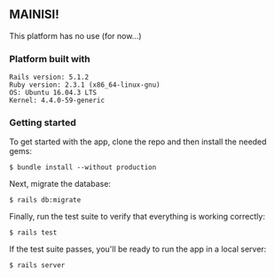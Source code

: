 <!-- TODO: mainisi is just a temporary name -->
## MAINISI!

This platform has no use (for now...)

### Platform built with
```
Rails version: 5.1.2
Ruby version: 2.3.1 (x86_64-linux-gnu)
OS: Ubuntu 16.04.3 LTS
Kernel: 4.4.0-59-generic
```

<!-- TODO: ## License -->
### Getting started
To get started with the app, clone the repo and then install the needed gems:
```
$ bundle install --without production
```

Next, migrate the database:
```
$ rails db:migrate
```

Finally, run the test suite to verify that everything is working correctly:
```
$ rails test
```

If the test suite passes, you'll be ready to run the app in a local server:
```
$ rails server
```
